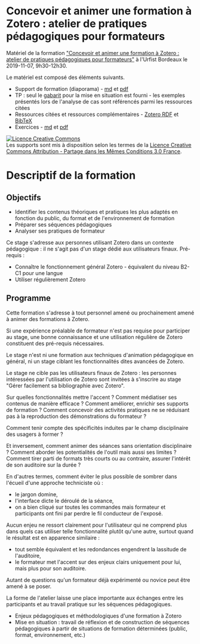 # Concevoir et animer une formation à Zotero : atelier de pratiques pédagogiques pour formateurs

Matériel de la formation ["Concevoir et animer une formation à Zotero : atelier de pratiques pédagogiques pour formateurs"](https://sygefor.reseau-urfist.fr/#/training/8057/8968) à l'Urfist Bordeaux le 2019-11-07, 9h30-12h30.

Le matériel est composé des éléments suivants.

* Support de formation (diaporama) - [md](https://github.com/fflamerie/zotero_formateurs/blob/master/content/2019_zotero_formateurs.md) et [pdf](https://github.com/fflamerie/zotero_formateurs/blob/master/content/2019_zotero_formateurs.pdf)
* TP : seul le [gabarit](https://github.com/fflamerie/zotero_formateurs/blob/master/content/tp/zotero_formateurs_mise_en_situation_gabarit.odt) pour la mise en situation est fourni - les exemples présentés lors de l'analyse de cas sont référencés parmi les ressources citées
* Ressources citées et ressources complémentaires - [Zotero RDF](https://github.com/fflamerie/zotero_formateurs/blob/master/content/2019_zotero_formateurs_bilbio.rdf) et [BibTeX](https://github.com/fflamerie/zotero_formateurs/blob/master/content/2019_zotero_formateurs_biblio.bib)
* Exercices - [md](https://github.com/fflamerie/zotero_collaborative/blob/2019-01/content/2019_zotero_collab_exercices.md) et [pdf](https://github.com/fflamerie/zotero_collaborative/blob/2019-01/content/2019_zotero_collab_exercices.pdf)

<a rel="license" href="http://creativecommons.org/licenses/by-sa/3.0/fr/"><img alt="Licence Creative Commons" style="border-width:0" src="https://i.creativecommons.org/l/by-sa/3.0/fr/88x31.png" /></a><br />Les supports sont mis à disposition selon les termes de la <a rel="license" href="http://creativecommons.org/licenses/by-sa/3.0/fr/">Licence Creative Commons Attribution -  Partage dans les Mêmes Conditions 3.0 France</a>.


# Descriptif de la formation
## Objectifs

* Identifier les contenus théoriques et pratiques les plus adaptés en fonction du public, du format et de l'environnement de formation
* Préparer ses séquences pédagogiques
*  Analyser ses pratiques de formateur

Ce stage s'adresse aux personnes utilisant Zotero dans un contexte pédagogique : il ne s'agit pas d'un stage dédié aux utilisateurs finaux. Pré-requis :

* Connaître le fonctionnement général Zotero - équivalent du niveau B2-C1 pour une langue
* Utiliser régulièrement Zotero

## Programme
Cette formation s'adresse à tout personnel amené ou prochainement amené à animer des formations à Zotero.

Si une expérience préalable de formateur n'est pas requise pour participer au stage, une bonne connaissance et une utilisation régulière de Zotero constituent des pré-requis nécessaires.

Le stage n'est ni une formation aux techniques d'animation pédagogique en général, ni un stage ciblant les fonctionnalités dites avancées de Zotero.

Le stage ne cible pas les utilisateurs finaux de Zotero : les personnes intéressées par l'utilisation de Zotero sont invitées à s'inscrire au stage "Gérer facilement sa bibliographie avec Zotero".

Sur quelles fonctionnalités mettre l'accent ? Comment médiatiser ses contenus de manière efficace ? Comment améliorer, enrichir ses supports de formation ? Comment concevoir des activités pratiques ne se réduisant pas à la reproduction des démonstrations du formateur ?

Comment tenir compte des spécificités induites par le champ disciplinaire des usagers à former ?

Et inversement, comment animer des séances sans orientation disciplinaire ? Comment aborder les potentialités de l'outil mais aussi ses limites ? Comment tirer parti de formats très courts ou au contraire, assurer l'intérêt de son auditoire sur la durée ?

En d'autres termes, comment éviter le plus possible de sombrer dans l'écueil d'une approche techniciste où :

* le jargon domine,
* l'interface dicte le déroulé de la séance,
* on a bien cliqué sur toutes les commandes mais formateur et participants ont fini par perdre le fil conducteur de l'exposé.

Aucun enjeu ne ressort clairement pour l'utilisateur qui ne comprend plus dans quels cas utiliser telle fonctionnalité plutôt qu'une autre, surtout quand le résultat est en apparence similaire :

* tout semble équivalent et les redondances engendrent la lassitude de l'auditoire,
* le formateur met l'accent sur des enjeux clairs uniquement pour lui, mais plus pour son auditoire.

Autant de questions qu'un formateur déjà expérimenté ou novice peut être amené à se poser.

La forme de l'atelier laisse une place importante aux échanges entre les participants et au travail pratique sur les séquences pédagogiques.

* Enjeux pédagogiques et méthodologiques d'une formation à Zotero
* Mise en situation : travail de réflexion et de construction de séquences pédagogiques à partir de situations de formation déterminées (public, format, environnement, etc.)
